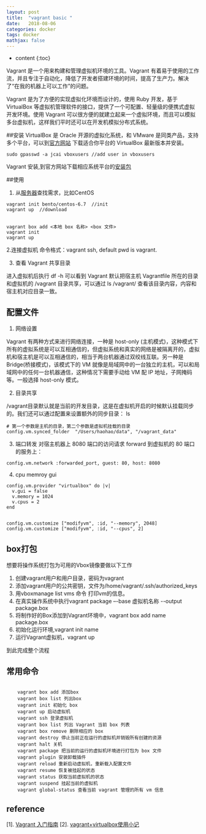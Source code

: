 ```yaml
---
layout: post
title:  "vagrant basic "
date:   2018-08-06
categories: docker
tags: docker
mathjax: false
---
```

* content
{:toc}

Vagrant 是一个用来构建和管理虚拟机环境的工具。Vagrant 有着易于使用的工作流，并且专注于自动化，降低了开发者搭建环境的时间，提高了生产力。解决了“在我的机器上可以工作”的问题。

Vagrant 是为了方便的实现虚拟化环境而设计的，使用 Ruby 开发，基于 VirtualBox 等虚拟机管理软件的接口，提供了一个可配置、轻量级的便携式虚拟开发环境。使用 Vagrant 可以很方便的就建立起来一个虚拟环境，而且可以模拟多台虚拟机，这样我们平时还可以在开发机模拟分布式系统。

##安装
VirtualBox 是 Oracle 开源的虚拟化系统，和 VMware 是同类产品，支持多个平台，可以到[官方网站](https://www.virtualbox.org/wiki/Downloads) 下载适合你平台的 VirtualBox 最新版本并安装。
~~~
sudo gpasswd -a jcai vboxusers //add user in vboxusers
~~~

Vagrant 安装,到官方网站下载相应系统平台的[安装包](http://www.vagrantup.com/downloads.html)

##使用
1.  从[服务器](https://app.vagrantup.com/boxes/search)查找需求，比如CentOS

~~~
vagrant init bento/centos-6.7  //init
vagrant up  //download


vagrant box add <本地 box 名称> <box 文件>
vagrant init 
vagrant up
~~~

2.连接虚拟机 命令格式：vagrant ssh, default pwd is vagrant.

3. 查看 Vagrant 共享目录 

进入虚拟机后执行 df -h 可以看到 Vagrant 默认把宿主机 Vagrantfile 所在的目录和虚拟机的 /vagrant 目录共享，可以通过 ls /vagrant/ 查看该目录内容，内容和宿主机对应目录一致。

## 配置文件

1. 网络设置 

Vagrant 有两种方式来进行网络连接，一种是 host-only (主机模式)，这种模式下所有的虚拟系统是可以互相通信的，但虚拟系统和真实的网络是被隔离开的，虚拟机和宿主机是可以互相通信的，相当于两台机器通过双绞线互联。另一种是Bridge(桥接模式)，该模式下的 VM 就像是局域网中的一台独立的主机，可以和局域网中的任何一台机器通信，这种情况下需要手动给 VM 配 IP 地址，子网掩码等。一般选择 host-only 模式。

2. 目录共享

/vagrant目录默认就是当前的开发目录，这是在虚拟机开启的时候默认挂载同步的。我们还可以通过配置来设置额外的同步目录：
ls 
~~~
# 第一个参数是主机的目录，第二个参数是虚拟机挂载的目录
config.vm.synced_folder  "/Users/haohao/data", "/vagrant_data"
~~~

3. 端口转发
对宿主机器上 8080 端口的访问请求 forward 到虚拟机的 80 端口的服务上：
~~~
config.vm.network :forwarded_port, guest: 80, host: 8080
~~~

4. cpu memroy gui

~~~
config.vm.provider "virtualbox" do |v|
  v.gui = false
  v.memory = 1024
  v.cpus = 2
end


config.vm.customize ["modifyvm", :id, "--memory", 2048]
config.vm.customize ["modifyvm", :id, "--cpus", 2]
~~~
## box打包

想要将操作系统打包为可用的Vbox镜像要做以下工作
1. 创建vagrant用户和用户目录，密码为vagrant
2. 添加vagrant用户的公共密钥，文件为/home/vagrant/.ssh/authorized_keys
3. 用vboxmanage list vms 命令 打印vm的信息。
3. 在真实操作系统中执行vagrant package –-base 虚拟机名称 --output package.box
4. 将制作好的Box添加到Vagrant环境中，vagrant box add name package.box
5. 初始化运行环境,vagrant init name
6. 运行Vagrant虚拟机，vagrant up

到此完成整个流程
## 常用命令

~~~

    vagrant box add 添加box
    vagrant box list 列出box
    vagrant init 初始化 box
    vagrant up 启动虚拟机
    vagrant ssh 登录虚拟机
    vagrant box list 列出 Vagrant 当前 box 列表
    vagrant box remove 删除相应的 box
    vagrant destroy 停止当前正在运行的虚拟机并销毁所有创建的资源
    vagrant halt 关机
    vagrant package 把当前的运行的虚拟机环境进行打包为 box 文件
    vagrant plugin 安装卸载插件
    vagrant reload 重新启动虚拟机，重新载入配置文件
    vagrant resume 恢复被挂起的状态
    vagrant status 获取当前虚拟机的状态
    vagrant suspend 挂起当前的虚拟机
    vagrant global-status 查看当前 vagrant 管理的所有 vm 信息

~~~





## reference
[1]. [Vagrant 入门指南](https://blog.csdn.net/qianghaohao/article/details/80038096)
[2]. [vagrant+virtualbox使用小记](https://my.oschina.net/u/2404183/blog/2052079)




